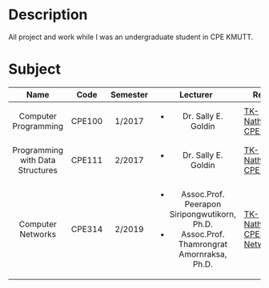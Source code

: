 # Description

All project and work while I was an undergraduate student in CPE KMUTT.

# Subject

|               Name               |  Code  | Semester |                                                     Lecturer                                                      | Repository URL                                                                                                          |
| :------------------------------: | :----: | :------: | :---------------------------------------------------------------------------------------------------------------: | ----------------------------------------------------------------------------------------------------------------------- |
|       Computer Programming       | CPE100 |  1/2017  |                                      <ul><li> Dr. Sally E. Goldin </li></ui>                                      | [TK-Nathaphop/KMUTT-CPE100-Work](https://github.com/TK-Nathaphop/KMUTT-CPE100-Work)                                     |
| Programming with Data Structures | CPE111 |  2/2017  |                                      <ul><li> Dr. Sally E. Goldin </li></ui>                                      | [TK-Nathaphop/KMUTT-CPE111-Work](https://github.com/TK-Nathaphop/KMUTT-CPE111-Work)                                     |
|        Computer Networks         | CPE314 |  2/2019  | <ul><li> Assoc.Prof. Peerapon Siripongwutikorn, Ph.D.</li><li>Assoc.Prof. Thamrongrat Amornraksa, Ph.D.</li></ul> | [TK-Nathaphop/KMUTT-CPE314-MQTT-Network-Project](https://github.com/TK-Nathaphop/KMUTT-CPE314-MQTT-Network-Project.git) |
